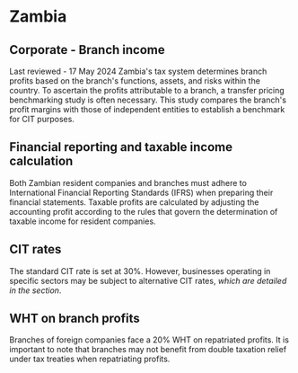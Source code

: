 # Zambia
## Corporate - Branch income
Last reviewed - 17 May 2024
Zambia's tax system determines branch profits based on the branch's functions, assets, and risks within the country. To ascertain the profits attributable to a branch, a transfer pricing benchmarking study is often necessary. This study compares the branch's profit margins with those of independent entities to establish a benchmark for CIT purposes.
## Financial reporting and taxable income calculation
Both Zambian resident companies and branches must adhere to International Financial Reporting Standards (IFRS) when preparing their financial statements. Taxable profits are calculated by adjusting the accounting profit according to the rules that govern the determination of taxable income for resident companies.
## CIT rates
The standard CIT rate is set at 30%. However, businesses operating in specific sectors may be subject to alternative CIT rates, _which are detailed in the section_.
## WHT on branch profits
Branches of foreign companies face a 20% WHT on repatriated profits. It is important to note that branches may not benefit from double taxation relief under tax treaties when repatriating profits.

